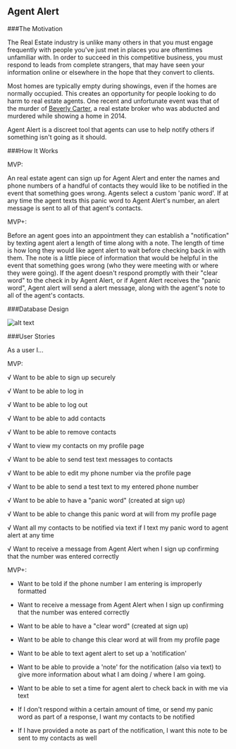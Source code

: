 ## Agent Alert

###The Motivation

The Real Estate industry is unlike many others in that you must engage frequently with people you've just met in places you are oftentimes unfamiliar with. In order to succeed in this competitive business, you must respond to leads from complete strangers, that may have seen your information online or elsewhere in the hope that they convert to clients.

Most homes are typically empty during showings, even if the homes are normally occupied. This creates an opportunity for people looking to do harm to real estate agents. One recent and unfortunate event was that of the murder of [Beverly Carter](http://www.cnn.com/2014/10/01/us/real-estate-risks/), a real estate broker who was abducted and murdered while showing a home in 2014.

Agent Alert is a discreet tool that agents can use to help notify others if something isn't going as it should.

###How It Works

MVP:

An real estate agent can sign up for Agent Alert and enter the names and phone numbers of a handful of contacts they would like to be notified in the event that something goes wrong. Agents select a custom 'panic word'. If at any time the agent texts this panic word to Agent Alert's number, an alert message is sent to all of that agent's contacts.

MVP+:

Before an agent goes into an appointment they can establish a "notification" by texting agent alert a length of time along with a note. The length of time is how long they would like agent alert to wait before checking back in with them. The note is a little piece of information that would be helpful in the event that something goes wrong (who they were meeting with or where they were going). If the agent doesn't respond promptly with their "clear word" to the check in by Agent Alert, or if Agent Alert receives the "panic word", Agent alert will send a alert message, along with the agent's note to all of the agent's contacts.

###Database Design

![alt text](https://github.com/shawndav/agentalert/blob/master/images/schema.png "Agent Alert Schema")


###User Stories

As a user I...

MVP:

√ Want to be able to sign up securely

√ Want to be able to log in

√ Want to be able to log out

√ Want to be able to add contacts

√ Want to be able to remove contacts

√ Want to view my contacts on my profile page

√ Want to be able to send test text messages to contacts

√ Want to be able to edit my phone number via the profile page

√ Want to be able to send a test text to my entered phone number

√ Want to be able to have a "panic word" (created at sign up)

√ Want to be able to change this panic word at will from my profile page

√ Want all my contacts to be notified via text if I text my panic word to agent alert at any time

√ Want to receive a message from Agent Alert when I sign up confirming that the number was entered correctly

MVP+:

- Want to be told if the phone number I am entering is improperly formatted
- Want to receive a message from Agent Alert when I sign up confirming that the number was entered correctly

- Want to be able to have a "clear word" (created at sign up)
- Want to be able to change this clear word at will from my profile page

- Want to be able to text agent alert to set up a 'notification'
- Want to be able to provide a 'note' for the notification (also via text) to give more information about what I am doing / where I am going.
- Want to be able to set a time for agent alert to check back in with me via text
- If I don't respond within a certain amount of time, or send my panic word as part of a response, I want my contacts to be notified
- If I have provided a note as part of the notification, I want this note to be sent to my contacts as well

